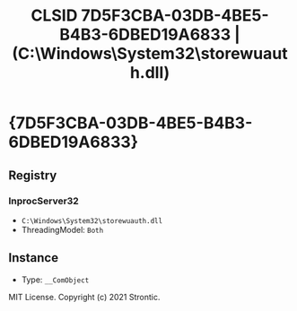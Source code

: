 ﻿---
title: "CLSID 7D5F3CBA-03DB-4BE5-B4B3-6DBED19A6833 | (C:\\Windows\\System32\\storewuauth.dll)"
excerpt: What is COM-Object CLSID 7D5F3CBA-03DB-4BE5-B4B3-6DBED19A6833?
---

# {7D5F3CBA-03DB-4BE5-B4B3-6DBED19A6833}


## Registry


### InprocServer32

* `C:\Windows\System32\storewuauth.dll`
* ThreadingModel: `Both`

## Instance

* Type: `__ComObject`

MIT License. Copyright (c) 2021 Strontic.


